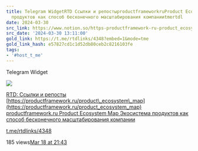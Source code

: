 ```yaml
---
title: Telegram WidgetRTD Ссылки и репостыproductframeworkruProduct Ecosystem MapЭкосистема
  продуктов как способ бесконечного масштабирования компанииtmertdl
date: 2024-03-30
src_link: https://www.notion.so/https-productframework-ru-product_ecosystem_map-c8d472a717e84e059f7f9148a67c4555
src_date: '2024-03-30 13:11:00'
gold_link: https://t.me/rtdlinks/4348?embed=1&mode=tme
gold_link_hash: e57827cd1c1d52db80ceb2c8216103fe
tags:
- '#host_t_me'
---
```






Telegram Widget




















[*![](https://cdn4.cdn-telegram.org/file/OSP5eSN1Fh5Og4jH5NBxBc3QAzgqHjg8SyCD5TphYcAL91DciL-FdaFVdCUUE21blsgMX6_Euw6qYj0znJomfWcNm0CID6mfmfmqoMLJ15pqsco68PosPtf7kKP_X3OpDin34tBOFtdPMfbHiS9hOsiLuTZmoSV2ngxItKoATygKQt6QSA5vfY7RMnXgFnJ_mVX31etU3BuiWvWTlO0yCCj-cVm-HtfOrveectudQXBX6Xw-hoCfOC3V110Lp6591VwnJtY5SowUdpFWmm3ZSh2_bGQYm-VxafONrOneFzG28g3dnJRNPqM8J5ajxibmoOo6zvCbUHlrt03-GSAmwg.jpg)*](https://t.me/rtdlinks)



[RTD: Ссылки и репосты](https://t.me/rtdlinks)
[https://productframework.ru/product\_ecosystem\_map](https://productframework.ru/product_ecosystem_map)
[productframework.ru
Product Ecosystem Map
Экосистема продуктов как способ бесконечного масштабирования компании](https://productframework.ru/product_ecosystem_map)

[t.me/rtdlinks/4348](https://t.me/rtdlinks/4348)

185 views[Mar 18 at 21:43](https://t.me/rtdlinks/4348)